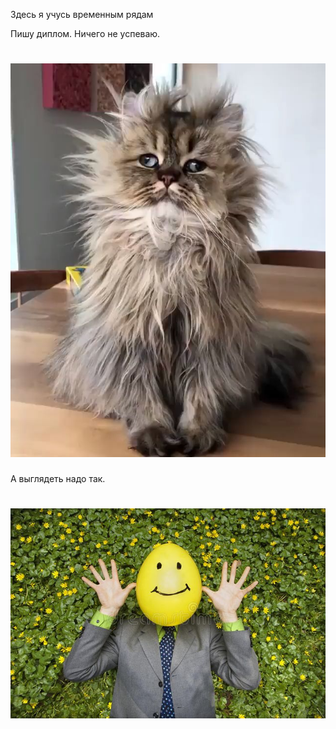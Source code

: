 Здесь я учусь временным рядам

Пишу диплом. Ничего не успеваю.


# ![я](images/331d45ea2bbe8f7385c6cd99bb2f4fac.jpg)


А выглядеть надо так.

# ![было бы неплохо](images/40b09802b75216f3c36fa10c16fd6bad.jpg)




